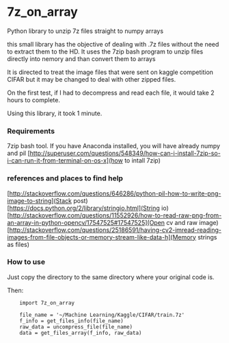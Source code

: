 7z_on_array
===========

Python library to unzip 7z files straight to numpy arrays

this small library has the objective of dealing with .7z files without
the need to extract them to the HD. It uses the 7zip bash program to unzip files
directly into nemory and than convert them to arrays

It is directed to treat the image files that were sent on kaggle competition CIFAR
but it may be changed to deal with other zipped files.

On the first test, if I had to decompress and read each file, it would take 2 hours to complete.

Using this library, it took 1 minute.


### Requirements
7zip bash tool. If you have Anaconda installed, you will have already numpy and pil
[http://superuser.com/questions/548349/how-can-i-install-7zip-so-i-can-run-it-from-terminal-on-os-x](how to intall 7zip)


### references and places to find help

[http://stackoverflow.com/questions/646286/python-pil-how-to-write-png-image-to-string](Stack post)
[https://docs.python.org/2/library/stringio.html](String io)
[http://stackoverflow.com/questions/11552926/how-to-read-raw-png-from-an-array-in-python-opencv/17547525#17547525](Open cv and raw image)
[http://stackoverflow.com/questions/25186591/having-cv2-imread-reading-images-from-file-objects-or-memory-stream-like-data-h](Memory strings as files)


### How to use
Just copy the directory to the same directory where your original code is.

Then:
```
    import 7z_on_array

    file_name = '~/Machine Learning/Kaggle/CIFAR/train.7z'
    f_info = get_files_info(file_name)
    raw_data = uncompress_file(file_name)
    data = get_files_array(f_info, raw_data)
```
